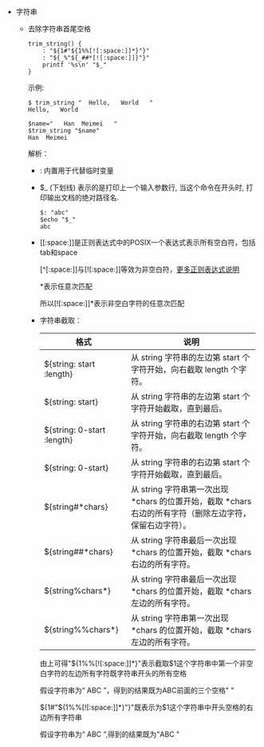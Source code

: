 - 字符串

  - 去除字符串首尾空格

    ```shell
    trim_string() {
        : "${1#"${1%%[![:space:]]*}"}"
        : "${_%"${_##*[![:space:]]}"}"
        printf '%s\n' "$_"
    }
    ```

    示例:

    ```shell
    $ trim_string "  Hello,   World   "
    Hello,   World
    
    $name="   Han  Meimei   "
    $trim_string "$name"
    Han  Meimei
    ```

    解析：

    - : 内置用于代替临时变量

    - $_ (下划线) 表示的是打印上一个输入参数行, 当这个命令在开头时, 打印输出文档的绝对路径名.

      ```shell
      $: "abc"
      $echo "$_"
      abc
      ```

    - [[:space:]]是正则表达式中的POSIX一个表达式表示所有空白符，包括tab和space

      [^[:space:]]与[![:space:]]等效为非空白符，[更多正则表达式说明](http://baiy.cn/utils/_regex_doc/index.htm)

      *表示任意次匹配

      所以[![:space:]]*表示非空白字符的任意次匹配

    - 字符串截取：

      | 格式                       | 说明                                                         |
      | -------------------------- | ------------------------------------------------------------ |
      | ${string: start :length}   | 从 string 字符串的左边第 start 个字符开始，向右截取 length 个字符。 |
      | ${string: start}           | 从 string 字符串的左边第 start 个字符开始截取，直到最后。    |
      | ${string: 0-start :length} | 从 string 字符串的右边第 start 个字符开始，向右截取 length 个字符。 |
      | ${string: 0-start}         | 从 string 字符串的右边第 start 个字符开始截取，直到最后。    |
      | ${string#*chars}           | 从 string 字符串第一次出现 *chars 的位置开始，截取 *chars 右边的所有字符（删除左边字符，保留右边字符）。 |
      | ${string##*chars}          | 从 string 字符串最后一次出现 *chars 的位置开始，截取 *chars 右边的所有字符。 |
      | ${string%chars*}           | 从 string 字符串最后一次出现 *chars 的位置开始，截取 *chars 左边的所有字符。 |
      | ${string%%chars*}          | 从 string 字符串第一次出现 *chars 的位置开始，截取 *chars 左边的所有字符。 |

      由上可得"${1%%[![:space:]]*}"表示截取$1这个字符串中第一个非空白字符的左边所有字符既字符串开头的所有空格

      假设字符串为“   ABC   ”，得到的结果既为ABC前面的三个空格"   "

      ${1#"${1%%[![:space:]]*}"}"既表示为$1这个字符串中开头空格的右边所有字符串

      假设字符串为“   ABC   ”,得到的结果既为"ABC   "

